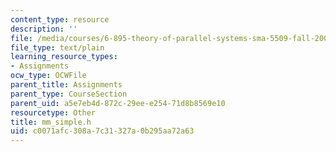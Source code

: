 ```yaml
---
content_type: resource
description: ''
file: /media/courses/6-895-theory-of-parallel-systems-sma-5509-fall-2003/c0071afc308a7c31327a0b295aa72a63_mm_simple.h
file_type: text/plain
learning_resource_types:
- Assignments
ocw_type: OCWFile
parent_title: Assignments
parent_type: CourseSection
parent_uid: a5e7eb4d-872c-29ee-e254-71d8b8569e10
resourcetype: Other
title: mm_simple.h
uid: c0071afc-308a-7c31-327a-0b295aa72a63
---
```

